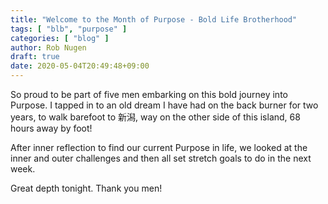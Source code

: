 ```yaml
---
title: "Welcome to the Month of Purpose - Bold Life Brotherhood"
tags: [ "blb", "purpose" ]
categories: [ "blog" ]
author: Rob Nugen
draft: true
date: 2020-05-04T20:49:48+09:00
---
```


So proud to be part of five men embarking on this bold journey into
Purpose.  I tapped in to an old dream I have had on the back burner
for two years, to walk barefoot to 新潟, way on the other side of this
island, 68 hours away by foot!

After inner reflection to find our current Purpose in life, we looked
at the inner and outer challenges and then all set stretch goals to do
in the next week.

Great depth tonight.  Thank you men!
